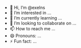 - 👋 Hi, I’m @exelns
- 👀 I’m interested in ...
- 🌱 I’m currently learning ...
- 💞️ I’m looking to collaborate on ...
- 📫 How to reach me ...
- 😄 Pronouns: ...
- ⚡ Fun fact: ...

<!---
exelns/exelns is a ✨ special ✨ repository because its `README.md` (this file) appears on your GitHub profile.
You can click the Preview link to take a look at your changes.
--->
